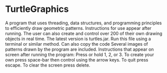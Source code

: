 # TurtleGraphics
A program that uses threading, data structures, and programming principles to efficiently draw geometric patterns. Instructions for use appear after running. The user can also create and control over 200 of their own drawing objects in real time. The latest version is turtles.jar. Run this file using a terminal or similar method. Can also copy the code Several images of patterns drawn by the program are included. Instructions that appear on screen after running the program: Press or hold 1, 2, or 3. To create your own press space-bar then control using the arrow keys. To quit press escape. To clear the screen press delete.
